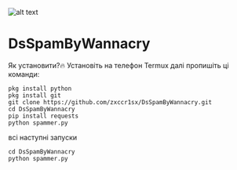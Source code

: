 ![alt text](https://github.com/[zxccr1sx]/[DsSpamByWannacry]/blob/[branch]/20220417_193631.jpg?raw=true)

# DsSpamByWannacry

Як установити?🔥
Установіть на телефон Termux
далі пропишіть ці команди:
```
pkg install python
pkg install git
git clone https://github.com/zxccr1sx/DsSpamByWannacry.git
cd DsSpamByWannacry
pip install requests
python spammer.py
```

всі наступні запуски
```
cd DsSpamByWannacry
python spammer.py
```
